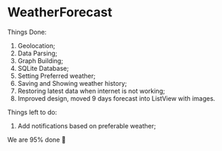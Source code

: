 # WeatherForecast


Things Done: 
1) Geolocation;
2) Data Parsing;
3) Graph Building;
4) SQLite Database;
5) Setting Preferred weather;
6) Saving and Showing weather history;
7) Restoring latest data when internet is not working;
8) Improved design, moved 9 days forecast into ListView with images.

Things left to do:
1) Add notifications based on preferable weather;


We are 95% done 🤡
